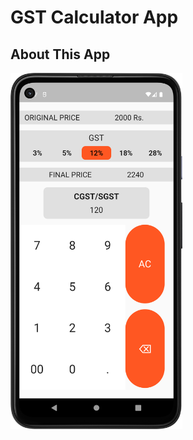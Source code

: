 # GST Calculator App


## About This App

<img src="https://github.com/RomitKatrodiya/GST_Calculator/blob/master/images/Screenshot_20220819_201753.png" style=" height:570px; " data-target="animated-image.originalImage">
